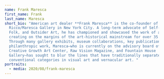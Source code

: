 ```yaml
---
name: Frank Maresca
first_name: Frank
last_name: Maresca
short_bio: "American art dealer **Frank Maresca** is the co-founder of
  Ricco/Maresca Gallery in New York City. A long-term advocate of Self-Taught,
  Folk, and Outsider Art, he has championed and showcased the work of artists
  creating on the margins of the art-historical mainstream for over 35 years.
  Through many gallery exhibits, museum collaborations, key publications, and
  philanthropic work, Maresca—who is currently on the advisory board of the
  Creative Growth Art Center, Raw Vision Magazine, and Fountain House
  Gallery—has sought to blur the lines that have traditionally separated
  conventional categories in visual art and vernacular art. "
portraits:
  - media: 2020/08/frank-maresca
---
```

